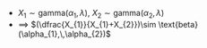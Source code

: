 
- $X_{1}\sim \text{gamma}(\alpha_{1},\,\lambda )$, $X_{2}\sim \text{gamma}(\alpha_{2} ,\,\lambda )$
- $\implies$ $(\dfrac{X_{1}}{X_{1}+X_{2}})\sim \text{beta}(\alpha_{1},\,\alpha_{2})$